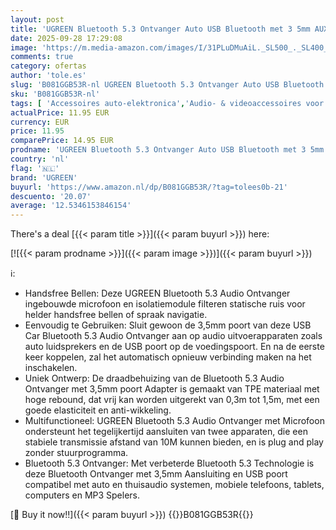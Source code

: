 ```yaml
---
layout: post
title: 'UGREEN Bluetooth 5.3 Ontvanger Auto USB Bluetooth met 3 5mm AUX Aansluiting en Ingebouwde Microfoon  Compatibel met Auto en Thuis Audio Systeem  Luidsprekers  Smartphone enz.  Space Gray '
date: 2025-09-28 17:29:08
image: 'https://m.media-amazon.com/images/I/31PLuDMuAiL._SL500_._SL400_.jpg'
comments: true
category: ofertas
author: 'tole.es'
slug: 'B081GGB53R-nl UGREEN Bluetooth 5.3 Ontvanger Auto USB Bluetooth met 3...'
sku: 'B081GGB53R-nl'
tags: [ 'Accessoires auto-elektronica','Audio- & videoaccessoires voor auto','Auto- & voertuigelektronica','Elektronica','Invoeradapters voor audio & video auto','ugreen','🇳🇱', ]
actualPrice: 11.95 EUR
currency: EUR
price: 11.95
comparePrice: 14.95 EUR
prodname: 'UGREEN Bluetooth 5.3 Ontvanger Auto USB Bluetooth met 3 5mm AUX Aansluiting en Ingebouwde Microfoon  Compatibel met Auto en Thuis Audio Systeem  Luidsprekers  Smartphone enz.  Space Gray '
country: 'nl'
flag: '🇳🇱'
brand: 'UGREEN'
buyurl: 'https://www.amazon.nl/dp/B081GGB53R/?tag=tolees0b-21'
descuento: '20.07'
average: '12.5346153846154'
---
```


There's a deal [{{< param title >}}]({{< param buyurl >}})  here:

[![{{< param prodname >}}]({{< param image >}})]({{< param buyurl >}})

ℹ️:

- Handsfree Bellen: Deze UGREEN Bluetooth 5.3 Audio Ontvanger ingebouwde microfoon en isolatiemodule filteren statische ruis voor helder handsfree bellen of spraak navigatie.
- Eenvoudig te Gebruiken: Sluit gewoon de 3,5mm poort van deze USB Car Bluetooth 5.3 Audio Ontvanger aan op audio uitvoerapparaten zoals auto luidsprekers en de USB poort op de voedingspoort. En na de eerste keer koppelen, zal het automatisch opnieuw verbinding maken na het inschakelen.
- Uniek Ontwerp: De draadbehuizing van de Bluetooth 5.3 Audio Ontvanger met 3,5mm poort Adapter is gemaakt van TPE materiaal met hoge rebound, dat vrij kan worden uitgerekt van 0,3m tot 1,5m, met een goede elasticiteit en anti-wikkeling.
- Multifunctioneel: UGREEN Bluetooth 5.3 Audio Ontvanger met Microfoon ondersteunt het tegelijkertijd aansluiten van twee apparaten, die een stabiele transmissie afstand van 10M kunnen bieden, en is plug and play zonder stuurprogramma.
- Bluetooth 5.3 Ontvanger: Met verbeterde Bluetooth 5.3 Technologie is deze Bluetooth Ontvanger met 3,5mm Aansluiting en USB poort compatibel met auto en thuisaudio systemen, mobiele telefoons, tablets, computers en MP3 Spelers.

[🛒 Buy it now!!]({{< param buyurl >}})
{{<world>}}B081GGB53R{{</world>}}
